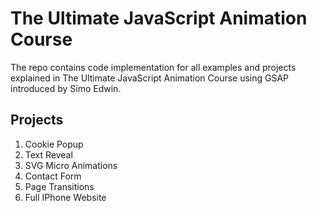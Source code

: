 # The Ultimate JavaScript Animation Course 
The repo contains code implementation for all examples and projects explained in The Ultimate JavaScript Animation Course using GSAP introduced by Simo Edwin.


## Projects
1. Cookie Popup
2. Text Reveal
3. SVG Micro Animations
4. Contact Form
5. Page Transitions
6. Full IPhone Website
